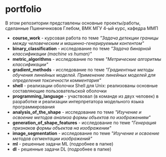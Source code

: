 # portfolio
В этом репозитории представлены основные проекты/работы, сделанные Пшеничнковов Глебом, ВМК МГУ 4-ый курс, кафедра ММП

* **course_work** - курсовая работа по теме _"Задача детекции границы между человеческим и машинно-генерируемым контентом"_
* **binary_classification** - исследование по теме _"Задача бинарной классификации (machine vs human)"_
* **metric_algorithms** - исследование по теме _"Метрические алгоритмы классификации"_
* **gradient_methods** - исследование по теме _"Градиентные методы обучения линейных моделей. Применение линейных моделей для определения токсичности комментария"_
* **shell** - реализации оболочки Shell для Unix: реализованы основные составляющие пользовательской оболочки
* **programming_language** - участвовал (в команде из двух человек) в разработке и реализации интерпретатора модельного языка программирования
* **analysis_of_the_shape** -  исследование по теме _"Изучение и освоение методов анализа формы объектов по изображениям"_
* **generation_of_shape_features** -  исследование по теме _"Генерация признаков формы объектов на изображении"_
* **image_segmentation** - исследование по теме _"Изучение и освоение методов сегментации изображений"_
* **ml** - решенные задачи ML (подробнее в папке)
* **dl** - решенные задачи DL (подробнее в папке)

